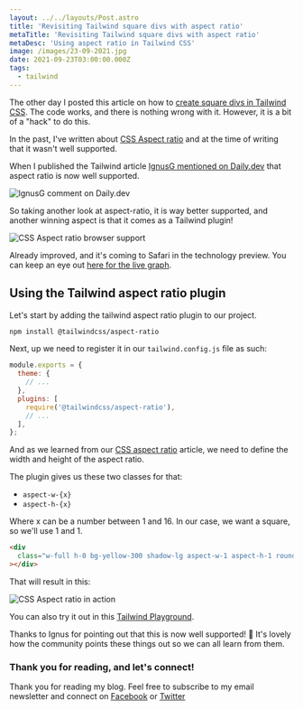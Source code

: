```yaml
---
layout: ../../layouts/Post.astro
title: 'Revisiting Tailwind square divs with aspect ratio'
metaTitle: 'Revisiting Tailwind square divs with aspect ratio'
metaDesc: 'Using aspect ratio in Tailwind CSS'
image: /images/23-09-2021.jpg
date: 2021-09-23T03:00:00.000Z
tags:
  - tailwind
---
```


The other day I posted this article on how to [create square divs in Tailwind CSS](https://daily-dev-tips.com/posts/tailwind-css-responsive-square-divs/).
The code works, and there is nothing wrong with it. However, it is a bit of a "hack" to do this.

In the past, I've written about [CSS Aspect ratio](https://daily-dev-tips.com/posts/css-aspect-ratio-its-finally-here/) and at the time of writing that it wasn't well supported.

When I published the Tailwind article [IgnusG mentioned on Daily.dev](https://app.daily.dev/posts/gg8pN84wj) that aspect ratio is now well supported.

![IgnusG comment on Daily.dev](https://cdn.hashnode.com/res/hashnode/image/upload/v1631854564834/4EkK0rfCW.png)

So taking another look at aspect-ratio, it is way better supported, and another winning aspect is that it comes as a Tailwind plugin!

![CSS Aspect ratio browser support](https://caniuse.bitsofco.de/static/v1/mdn-css__properties__aspect-ratio-1631854792913.webp)

Already improved, and it's coming to Safari in the technology preview.
You can keep an eye out [here for the live graph](https://caniuse.com/mdn-css_properties_aspect-ratio).

## Using the Tailwind aspect ratio plugin

Let's start by adding the tailwind aspect ratio plugin to our project.

```bash
npm install @tailwindcss/aspect-ratio
```

Next, up we need to register it in our `tailwind.config.js` file as such:

```js
module.exports = {
  theme: {
    // ...
  },
  plugins: [
    require('@tailwindcss/aspect-ratio'),
    // ...
  ],
};
```

And as we learned from our [CSS aspect ratio](https://daily-dev-tips.com/posts/css-aspect-ratio-its-finally-here/) article, we need to define the width and height of the aspect ratio.

The plugin gives us these two classes for that:

- `aspect-w-{x}`
- `aspect-h-{x}`

Where x can be a number between 1 and 16.
In our case, we want a square, so we'll use 1 and 1.

```html
<div
  class="w-full h-0 bg-yellow-300 shadow-lg aspect-w-1 aspect-h-1 rounded-xl"
></div>
```

That will result in this:

![CSS Aspect ratio in action](https://cdn.hashnode.com/res/hashnode/image/upload/v1631855155662/6HdV9mjRB.png)

You can also try it out in this [Tailwind Playground](https://play.tailwindcss.com/johiZp33uH).

Thanks to Ignus for pointing out that this is now well supported! 🎉
It's lovely how the community points these things out so we can all learn from them.

### Thank you for reading, and let's connect!

Thank you for reading my blog. Feel free to subscribe to my email newsletter and connect on [Facebook](https://www.facebook.com/DailyDevTipsBlog) or [Twitter](https://twitter.com/DailyDevTips1)
